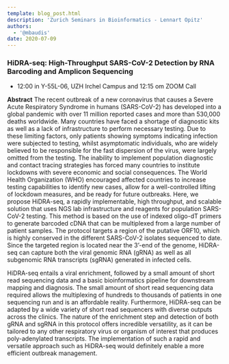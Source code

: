 ```yaml
---
template: blog_post.html
description: 'Zurich Seminars in Bioinformatics - Lennart Opitz'
authors:
  - '@mbaudis'
date: 2020-07-09
---
```



### HiDRA-seq: High-Throughput SARS-CoV-2 Detection by RNA Barcoding and Amplicon Sequencing

* 12:00 in Y-55L-06, UZH Irchel Campus and 12:15 om  ZOOM Call

<!--more-->

__Abstract__ The recent outbreak of a new coronavirus that causes a Severe Acute Respiratory Syndrome in humans (SARS-CoV-2) has developed into a global pandemic with over 11 million reported cases and more than 530,000 deaths worldwide. Many countries have faced a shortage of diagnostic kits as well as a lack of infrastructure to perform necessary testing. Due to these limiting factors, only patients showing symptoms indicating infection were subjected to testing, whilst asymptomatic individuals, who are widely believed to be responsible for the fast dispersion of the virus, were largely omitted from the testing. The inability to implement population diagnostic and contact tracing strategies has forced many countries to institute lockdowns with severe economic and social consequences. The World Health Organization (WHO) encouraged affected countries to increase testing capabilities to identify new cases, allow for a well-controlled lifting of lockdown measures, and be ready for future outbreaks. Here, we propose HiDRA-seq, a rapidly implementable, high throughput, and scalable solution that uses NGS lab infrastructure and reagents for population SARS-CoV-2 testing. This method is based on the use of indexed oligo-dT primers to generate barcoded cDNA that can be multiplexed from a large number of patient samples. The protocol targets a region of the putative ORF10, which is highly conserved in the different SARS-CoV-2 isolates sequenced to date. Since the targeted region is located near the 3’-end of the genome, HiDRA-seq can capture both the viral genomic RNA (gRNA) as well as all subgenomic RNA transcripts (sgRNA) generated in infected cells.

HiDRA-seq entails a viral enrichment, followed by a small amount of short read sequencing data and a basic bioinformatics pipeline for downstream mapping and diagnosis. The small amount of short read sequencing data required allows the multiplexing of hundreds to thousands of patients in one sequencing run and is an affordable reality. Furthermore, HiDRA-seq can be adapted by a wide variety of short read sequencers with diverse outputs across the clinics. The nature of the enrichment step and detection of both gRNA and sgRNA in this protocol offers incredible versatility, as it can be tailored to any other respiratory virus or organism of interest that produces poly-adenylated transcripts. The implementation of such a rapid and versatile approach such as HiDRA-seq would definitely enable a more efficient outbreak management. 
